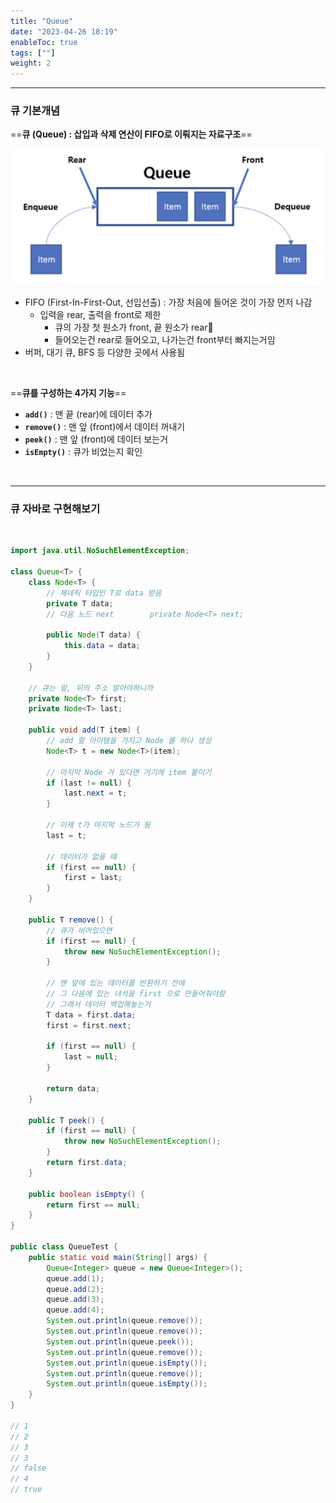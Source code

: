 ```yaml
---
title: "Queue"
date: "2023-04-26 18:19"
enableToc: true
tags: [""]
weight: 2
---
```


<hr>

### 큐 기본개념

==**큐 (Queue) : 삽입과 삭제 연산이 FIFO로 이뤄지는 자료구조**==

![](brain/image/queue-1.png)

- FIFO (First-In-First-Out, 선입선출) : 가장 처음에 들어온 것이 가장 먼저 나감
	- 입력을 rear, 출력을 front로 제한
		- 큐의 가장 첫 원소가 front, 끝 원소가 rear
		- 들어오는건 rear로 들어오고, 나가는건 front부터 빠지는거임
- 버퍼, 대기 큐, BFS 등 다양한 곳에서 사용됨

<br>

==**큐를 구성하는 4가지 기능**==

- **`add()`** : 맨 끝 (rear)에 데이터 추가
- **`remove()`** : 맨 앞 (front)에서 데이터 꺼내기
- **`peek()`** : 맨 앞 (front)에 데이터 보는거
- **`isEmpty()`** : 큐가 비었는지 확인

<br>

<hr>

### 큐 자바로 구현해보기

<br>

```java
import java.util.NoSuchElementException;  
  
class Queue<T> {  
    class Node<T> {  
        // 제네릭 타입인 T로 data 받음  
        private T data;  
        // 다음 노드 next        private Node<T> next;  
  
        public Node(T data) {  
            this.data = data;  
        }  
    }  
  
    // 큐는 앞, 뒤의 주소 알아야하니까  
    private Node<T> first;  
    private Node<T> last;  
  
    public void add(T item) {  
        // add 할 아이템을 가지고 Node 를 하나 생성  
        Node<T> t = new Node<T>(item);  
  
        // 마지막 Node 가 있다면 거기에 item 붙이기  
        if (last != null) {  
            last.next = t;  
        }  
  
        // 이제 t가 마지막 노드가 됨  
        last = t;  
  
        // 데이터가 없을 때  
        if (first == null) {  
            first = last;  
        }  
    }  
  
    public T remove() {  
        // 큐가 비어있으면  
        if (first == null) {  
            throw new NoSuchElementException();  
        }  
  
        // 맨 앞에 있는 데이터를 반환하기 전에  
        // 그 다음에 있는 녀석을 first 으로 만들어줘야함  
        // 그래서 데이터 백업해놓는거  
        T data = first.data;  
        first = first.next;  
  
        if (first == null) {  
            last = null;  
        }  
  
        return data;  
    }  
  
    public T peek() {  
        if (first == null) {  
            throw new NoSuchElementException();  
        }  
        return first.data;  
    }  
  
    public boolean isEmpty() {  
        return first == null;  
    }  
}  
  
public class QueueTest {  
    public static void main(String[] args) {  
        Queue<Integer> queue = new Queue<Integer>();  
        queue.add(1);  
        queue.add(2);  
        queue.add(3);  
        queue.add(4);  
        System.out.println(queue.remove());  
        System.out.println(queue.remove());  
        System.out.println(queue.peek());  
        System.out.println(queue.remove());  
        System.out.println(queue.isEmpty());  
        System.out.println(queue.remove());  
        System.out.println(queue.isEmpty());  
    }  
}

// 1
// 2
// 3
// 3
// false
// 4
// true
```